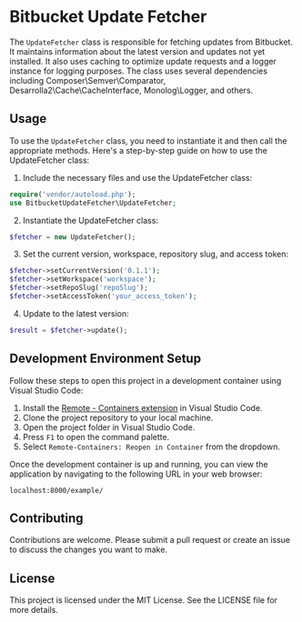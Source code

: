 # Bitbucket Update Fetcher

The `UpdateFetcher` class is responsible for fetching updates from Bitbucket. It maintains information about the latest version and updates not yet installed. It also uses caching to optimize update requests and a logger instance for logging purposes. The class uses several dependencies including Composer\Semver\Comparator, Desarrolla2\Cache\CacheInterface, Monolog\Logger, and others.

## Usage

To use the `UpdateFetcher` class, you need to instantiate it and then call the appropriate methods. Here's a step-by-step guide on how to use the UpdateFetcher class:

1. Include the necessary files and use the UpdateFetcher class:

```php
require('vendor/autoload.php');
use BitbucketUpdateFetcher\UpdateFetcher;
```

2. Instantiate the UpdateFetcher class:

```php
$fetcher = new UpdateFetcher();
```

3. Set the current version, workspace, repository slug, and access token:

```php
$fetcher->setCurrentVersion('0.1.1');
$fetcher->setWorkspace('workspace');
$fetcher->setRepoSlug('repoSlug');
$fetcher->setAccessToken('your_access_token');
```

4. Update to the latest version:

```php
$result = $fetcher->update();
```

## Development Environment Setup

Follow these steps to open this project in a development container using Visual Studio Code:

1. Install the [Remote - Containers extension](https://marketplace.visualstudio.com/items?itemName=ms-vscode-remote.remote-containers) in Visual Studio Code.
2. Clone the project repository to your local machine.
3. Open the project folder in Visual Studio Code.
4. Press `F1` to open the command palette.
5. Select `Remote-Containers: Reopen in Container` from the dropdown.

Once the development container is up and running, you can view the application by navigating to the following URL in your web browser:

```plaintext
localhost:8000/example/
```

## Contributing

Contributions are welcome. Please submit a pull request or create an issue to discuss the changes you want to make.

## License

This project is licensed under the MIT License. See the LICENSE file for more details.
